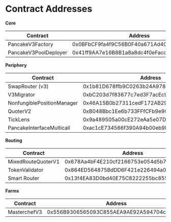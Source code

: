 # Contract Addresses

**Core**

<table><thead><tr><th width="283">Contract</th><th>Address</th></tr></thead><tbody><tr><td>PancakeV3Factory</td><td>0x0BFbCF9fa4f9C56B0F40a671Ad40E0805A091865</td></tr><tr><td>PancakeV3PoolDeployer</td><td>0x41ff9AA7e16B8B1a8a8dc4f0eFacd93D02d071c9</td></tr></tbody></table>

**Periphery**

<table><thead><tr><th width="282">Contract</th><th>Address</th></tr></thead><tbody><tr><td>SwapRouter (v3)</td><td>0x1b81D678ffb9C0263b24A97847620C99d213eB14</td></tr><tr><td>V3Migrator</td><td>0xbC203d7f83677c7ed3F7acEc959963E7F4ECC5C2</td></tr><tr><td>NonfungiblePositionManager</td><td>0x46A15B0b27311cedF172AB29E4f4766fbE7F4364</td></tr><tr><td>QuoterV2</td><td>0xB048Bbc1Ee6b733FFfCFb9e9CeF7375518e25997</td></tr><tr><td>TickLens</td><td>0x9a489505a00cE272eAa5e07Dba6491314CaE3796</td></tr><tr><td>PancakeInterfaceMulticall</td><td>0xac1cE734566f390A94b00eb9bf561c2625BF44ea</td></tr></tbody></table>

**Routing**

<table><thead><tr><th width="279">Contract</th><th>Address</th></tr></thead><tbody><tr><td>MixedRouteQuoterV1</td><td>0x678Aa4bF4E210cf2166753e054d5b7c31cc7fa86</td></tr><tr><td>TokenValidator</td><td>0x864ED564875BdDD6F421e226494a0E7c071C06f8</td></tr><tr><td>Smart Router</td><td>0x13f4EA83D0bd40E75C8222255bc855a974568Dd4</td></tr></tbody></table>

**Farms**

<table><thead><tr><th width="278">Contract</th><th>Address</th></tr></thead><tbody><tr><td>MasterchefV3</td><td>0x556B9306565093C855AEA9AE92A594704c2Cd59e</td></tr></tbody></table>

